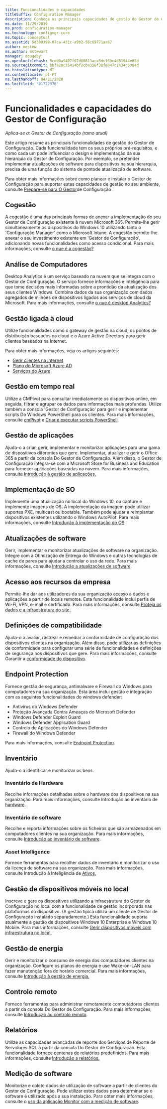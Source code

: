 ```yaml
---
title: Funcionalidades e capacidades
titleSuffix: Configuration Manager
description: Conheça as principais capacidades de gestão do Gestor de Configuração.
ms.date: 11/29/2019
ms.prod: configuration-manager
ms.technology: configmgr-core
ms.topic: conceptual
ms.assetid: 5d388399-07ca-431c-a9b2-56c69771aa87
author: mestew
ms.author: mstewart
manager: dougeby
ms.openlocfilehash: 5cdd0a9497f07d80813aca5dc169c4d61944e85d
ms.sourcegitcommit: bbf820c35414bf2cba356f30fe047c1a34c5384d
ms.translationtype: MT
ms.contentlocale: pt-PT
ms.lasthandoff: 04/21/2020
ms.locfileid: "81722376"
---
```

# <a name="features-and-capabilities-of-configuration-manager"></a>Funcionalidades e capacidades do Gestor de Configuração

*Aplica-se a: Gestor de Configuração (ramo atual)*

Este artigo resume as principais funcionalidades de gestão do Gestor de Configuração. Cada funcionalidade tem os seus próprios pré-requisitos, e como cada um pode influenciar o design e implementação da sua hierarquia do Gestor de Configuração. Por exemplo, se pretender implementar atualizações de software para dispositivos na sua hierarquia, precisa de uma função do sistema de pontode atualização de software.  

Para obter mais informações sobre como planear e instalar o Gestor de Configuração para suportar estas capacidades de gestão no seu ambiente, consulte [Prepare-se para O Gestor](../get-ready.md)de Configuração .  

## <a name="co-management"></a>Cogestão

A cogestão é uma das principais formas de anexar a implementação do seu Gestor de Configuração existente à nuvem Microsoft 365. Permite-lhe gerir simultaneamente os dispositivos do Windows 10 utilizando tanto o 'Configuração Manager' como o Microsoft Intune. A cogestão permite-lhe anexar o seu investimento existente em 'Gestor de Configuração', adicionando novas funcionalidades como acesso condicional. Para mais informações, consulte [o que é a cogestão?](../../../comanage/overview.md)

## <a name="desktop-analytics"></a>Análise de Computadores

Desktop Analytics é um serviço baseado na nuvem que se integra com o Gestor de Configuração. O serviço fornece informações e inteligência para que tome decisões mais informadas sobre a prontidão da atualização dos seus clientes Windows. Combina dados da sua organização com dados agregados de milhões de dispositivos ligados aos serviços de cloud da Microsoft. Para mais informações, consulte [o que é desktop Analytics?](../../../desktop-analytics/overview.md)

## <a name="cloud-attached-management"></a>Gestão ligada à cloud

Utilize funcionalidades como o gateway de gestão na cloud, os pontos de distribuição baseados na cloud e o Azure Active Directory para gerir clientes baseados na Internet.

Para obter mais informações, veja os artigos seguintes:

- [Gerir clientes na internet](../../clients/manage/manage-clients-internet.md)
- [Plano do Microsoft Azure AD](../security/plan-for-security.md#bkmk_planazuread)
- [Serviços do Azure](../../servers/deploy/configure/azure-services-wizard.md)

## <a name="real-time-management"></a>Gestão em tempo real

Utilize a CMPivot para consultar imediatamente os dispositivos online, em seguida, filtrar e agrupar os dados para informações mais profundas. Utilize também a consola 'Gestor de Configuração' para gerir e implementar scripts Do Windows PowerShell para os clientes. Para mais informações, consulte [cmPivot](../../servers/manage/cmpivot.md) e [Criar e executar scripts PowerShell](../../../apps/deploy-use/create-deploy-scripts.md).

## <a name="application-management"></a>Gestão de aplicações

Ajuda-o a criar, gerir, implementar e monitorizar aplicações para uma gama de dispositivos diferentes que gere. Implementar, atualizar e gerir o Office 365 a partir da consola Do Gestor de Configuração. Além disso, o Gestor de Configuração integra-se com a Microsoft Store for Business and Education para fornecer aplicações baseadas na nuvem. Para mais informações, consulte [Introdução à gestão de aplicações.](../../../apps/understand/introduction-to-application-management.md)

## <a name="os-deployment"></a>Implementação de SO

Implemente uma atualização no local do Windows 10, ou capture e implemente imagens de OS. A implementação da imagem pode utilizar suportes PXE, multicast ou bootable. Também pode ajudar a reimplantar dispositivos existentes utilizando o Windows AutoPilot. Para mais informações, consulte [Introdução à implementação do OS](../../../osd/understand/introduction-to-operating-system-deployment.md).  

## <a name="software-updates"></a>Atualizações de software

Gerir, implementar e monitorizar atualizações de software na organização. Integre com a Otimização de Entrega do Windows e outras tecnologias de cache de pares para ajudar a controlar o uso da rede. Para mais informações, consulte [Introdução a atualizações de software](../../../sum/understand/software-updates-introduction.md).  

## <a name="company-resource-access"></a>Acesso aos recursos da empresa

Permite-lhe dar aos utilizadores da sua organização acesso a dados e aplicações a partir de locais remotos. Esta funcionalidade inclui perfis de Wi-Fi, VPN, e-mail e certificado. Para mais informações, consulte [Proteja os dados e a infraestrutura do site.](../../../protect/understand/protect-data-and-site-infrastructure.md)

## <a name="compliance-settings"></a>Definições de compatibilidade

Ajuda-o a avaliar, rastrear e remediar a conformidade de configuração dos dispositivos clientes na organização. Além disso, pode utilizar as definições de conformidade para configurar uma série de funcionalidades e definições de segurança nos dispositivos que gere. Para mais informações, consulte Garantir a [conformidade do dispositivo](../../../compliance/understand/ensure-device-compliance.md).  

## <a name="endpoint-protection"></a>Endpoint Protection

Fornece gestão de segurança, antimalware e Firewall do Windows para computadores na sua organização. Esta área inclui gestão e integração com as seguintes funcionalidades do windows defender:

- Antivírus do Windows Defender
- Proteção Avançada Contra Ameaças do Microsoft Defender
- Windows Defender Exploit Guard
- Windows Defender Application Guard
- Controlo de Aplicações do Windows Defender
- Firewall do Windows Defender

Para mais informações, consulte [Endpoint Protection](../../../protect/deploy-use/endpoint-protection.md).  

## <a name="inventory"></a>Inventário

Ajuda-o a identificar e monitorizar os bens.

### <a name="hardware-inventory"></a>Inventário de Hardware

Recolhe informações detalhadas sobre o hardware dos dispositivos na sua organização. Para mais informações, consulte Introdução ao inventário de [hardware](../../clients/manage/inventory/introduction-to-hardware-inventory.md).  

### <a name="software-inventory"></a>Inventário de software

Recolhe e reporta informações sobre os ficheiros que são armazenados em computadores clientes na sua organização. Para mais informações, consulte [Introdução ao inventário de software](../../clients/manage/inventory/introduction-to-software-inventory.md).  

### <a name="asset-intelligence"></a>Asset Intelligence

Fornece ferramentas para recolher dados de inventário e monitorizar o uso da licença de software na sua organização. Para mais informações, consulte Introdução à Inteligência de [Ativos.](../../clients/manage/asset-intelligence/introduction-to-asset-intelligence.md)  

## <a name="on-premises-mobile-device-management"></a>Gestão de dispositivos móveis no local

Inscreve e gere os dispositivos utilizando a infraestrutura do Gestor de Configuração no local com a funcionalidade de gestão incorporada nas plataformas do dispositivo. (A gestão típica utiliza um cliente de Gestor de Configuração instalado separadamente.) Esta funcionalidade suporta atualmente a gestão de dispositivos Windows 10 Enterprise e Windows 10 Mobile. Para mais informações, consulte [Gerir dispositivos móveis com infraestrutura no local.](../../../mdm/understand/manage-mobile-devices-with-on-premises-infrastructure.md)  

## <a name="power-management"></a>Gestão de energia

Gerir e monitorizar o consumo de energia dos computadores clientes na organização. Configure os planos de energia e use Wake-on-LAN para fazer manutenção fora do horário comercial. Para mais informações, consulte [Introdução à gestão de energia.](../../clients/manage/power/introduction-to-power-management.md)  

## <a name="remote-control"></a>Controlo remoto

Fornece ferramentas para administrar remotamente computadores clientes a partir da consola Do Gestor de Configuração. Para mais informações, consulte [Introdução ao controlo remoto](../../clients/manage/remote-control/introduction-to-remote-control.md).  

## <a name="reporting"></a>Relatórios

Utilize as capacidades avançadas de reporte dos Serviços de Reporte de Servidores SQL a partir da consola Do Gestor de Configuração. Esta funcionalidade fornece centenas de relatórios predefinidos. Para mais informações, consulte [Introdução a relatórios.](../../servers/manage/introduction-to-reporting.md)  

## <a name="software-metering"></a>Medição de software

Monitorize e colete dados de utilização de software a partir de clientes do Gestor de Configuração. Pode utilizar estes dados para determinar se o software é utilizado após a sua instalação. Para obter mais informações, consulte o [uso da aplicação Monitor com a medição de software](../../../apps/deploy-use/monitor-app-usage-with-software-metering.md).  
